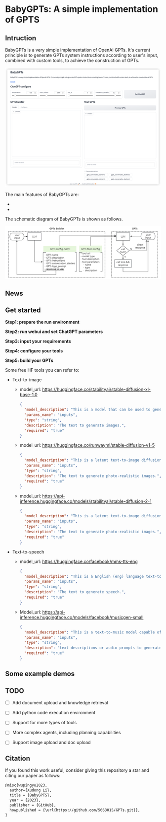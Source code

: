 # BabyGPTs: A simple implementation of GPTS

## Intruction

BabyGPTs is a very simple implementation of OpenAI GPTs. It's current principle is to generate GPTs system instructions according to user's input, combined with custom tools, to achieve the construction of GPTs. 

![](assets/ui.png)

The main features of BabyGPTs are:

- 
- 

The schematic diagram of BabyGPTs is shown as follows.

![](assets/baby_gpts.jpg)

## News





## Get started

**Step1: prepare the run environment**



**Step2: run webui and set ChatGPT parameters**



**Step3: input your requirements**





**Step4: configure your tools**



**Step5: build your GPTs**





Some free HF tools you can refer to:

- Text-to-image

  - model_url: https://huggingface.co/stabilityai/stable-diffusion-xl-base-1.0

    ```json
    {
      "model_description": "This is a model that can be used to generate and modify images based on text prompts.",
      "params_name": "inputs",
      "type": "string",
      "description": "The text to generate images.",
      "required": "true"
    }
    ```

  - model_url: https://huggingface.co/runwayml/stable-diffusion-v1-5

    ```json
    {
      "model_description": "This is a latent text-to-image diffusion model capable of generating photo-realistic images given any text input.",
      "params_name": "inputs",
      "type": "string",
      "description": "The text to generate photo-realistic images.",
      "required": "true"
    }
    ```

  - model_url: https://api-inference.huggingface.co/models/stabilityai/stable-diffusion-2-1

    ```json
    {
      "model_description": "This is a latent text-to-image diffusion model capable of generating photo-realistic images given any text input.",
      "params_name": "inputs",
      "type": "string",
      "description": "The text to generate photo-realistic images.",
      "required": "true"
    }
    ```

- Text-to-speech

  - model_url: https://huggingface.co/facebook/mms-tts-eng

    ```json
    {
      "model_description": "This is a English (eng) language text-to-speech (TTS) model. This is an end-to-end speech synthesis model that predicts a speech waveform conditional on an input text sequence.",
      "params_name": "inputs",
      "type": "string",
      "description": "The text to generate speech.",
      "required": "true"
    }
    ```

  - Model_url: https://api-inference.huggingface.co/models/facebook/musicgen-small

    ```json
    {
      "model_description": "This is a text-to-music model capable of genreating high-quality music samples conditioned on text descriptions or audio prompts.",
      "params_name": "inputs",
      "type": "string",
      "description": "text descriptions or audio prompts to generate music.",
      "required": "true"
    }
    ```

## Some example demos





## TODO

- [ ] Add document upload and knowledge retrieval
- [ ] Add python code execution environment
- [ ] Support for more types of tools
- [ ] More complex agents, including planning capabilities
- [ ] Support image upload and doc upload



## Citation

If you found this work useful, consider giving this repository a star and citing our paper as follows:

```
@misc{wupingyu2023,
  author={Xudong Li},
  title = {BabyGPTS},
  year = {2023},
  publisher = {GitHub},
  howpublished = {\url{https://github.com/5663015/GPTs.git}},
}
```

